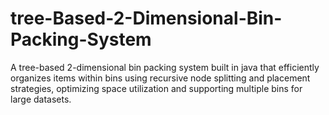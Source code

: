 # tree-Based-2-Dimensional-Bin-Packing-System
A tree-based 2-dimensional bin packing system built in java that efficiently organizes items within bins using recursive node splitting and placement strategies, optimizing space utilization and supporting multiple bins for large datasets.
